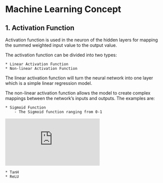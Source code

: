 # Machine Learning Concept
## 1. Activation Function
Activation function is used in the neuron of the hidden layers for mapping the summed weighted input value to the output value.

The activation function can be divided into two types:
    
    * Linear Activation Function
    * Non-linear Activation Function
The linear activation function will turn the neural network into one layer which is a simple linear regression model.

The non-linear activation function allows the model to create complex mappings between the network’s inputs and outputs. The examples are:
    
    * Sigmoid Function
        - The Sigmoid function ranging from 0-1
![equation](https://latex.codecogs.com/gif.latex?%5CPhi%5Cleft%20%28%20Z%20%5Cright%20%29%3D%5Cfrac%7B1%7D%7B1+e%5E%7B-z%7D%7D)
    
    * TanH
    * ReLU
    
    
